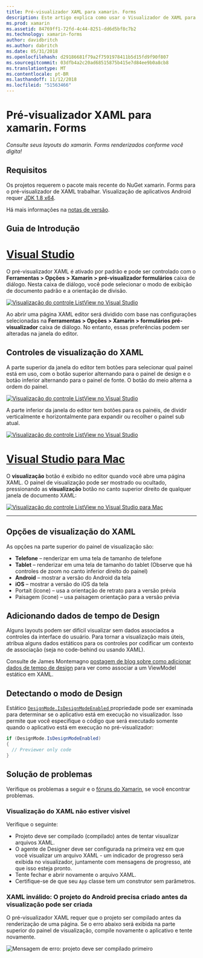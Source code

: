 ```yaml
---
title: Pré-visualizador XAML para xamarin. Forms
description: Este artigo explica como usar o Visualizador de XAML para ver seus layouts do xamarin. Forms renderizados conforme você digita. O pré-visualizador XAML está disponível no Visual Studio 2017 e Visual Studio para Mac.
ms.prod: xamarin
ms.assetid: 84769ff1-72fd-4c44-8251-dd6d5bf8c7b2
ms.technology: xamarin-forms
author: davidbritch
ms.author: dabritch
ms.date: 05/31/2018
ms.openlocfilehash: d29186681f79a2f7591978411b5d15fd9f90f807
ms.sourcegitcommit: 03dfb4a2c20ad68515875b415e7d84ee9b0a8cb8
ms.translationtype: MT
ms.contentlocale: pt-BR
ms.lasthandoff: 11/12/2018
ms.locfileid: "51563466"
---
```

# <a name="xaml-previewer-for-xamarinforms"></a>Pré-visualizador XAML para xamarin. Forms

_Consulte seus layouts do xamarin. Forms renderizados conforme você digita!_

## <a name="requirements"></a>Requisitos

Os projetos requerem o pacote mais recente do NuGet xamarin. Forms para o pré-visualizador de XAML trabalhar. Visualização de aplicativos Android requer [JDK 1.8 x64](http://www.oracle.com/technetwork/java/javase/downloads/jdk8-downloads-2133151.html).

Há mais informações na [notas de versão](https://developer.xamarin.com/releases/studio/xamarin.studio_6.2/xamarin.studio_6.2/#Xamarin_Forms_Previewer).

## <a name="getting-started"></a>Guia de Introdução

# <a name="visual-studiotabwindows"></a>[Visual Studio](#tab/windows)

O pré-visualizador XAML é ativado por padrão e pode ser controlado com o **Ferramentas > Opções > Xamarin > pré-visualizador formulários** caixa de diálogo. Nesta caixa de diálogo, você pode selecionar o modo de exibição de documento padrão e a orientação de divisão.

[![Visualização do controle ListView no Visual Studio](xaml-previewer-images/xamlp-options-vs.png "formulários pré-visualizador opções no Visual Studio")](xaml-previewer-images/xamlp-options-vs.png#lightbox "formulários pré-visualizador opções no Visual Studio")

Ao abrir uma página XAML editor será dividido com base nas configurações selecionadas na **Ferramentas > Opções > Xamarin > formulários pré-visualizador** caixa de diálogo. No entanto, essas preferências podem ser alteradas na janela do editor.

## <a name="xaml-preview-controls"></a>Controles de visualização do XAML

A parte superior da janela do editor tem botões para selecionar qual painel está em uso, com o botão superior alternando para o painel de design e o botão inferior alternando para o painel de fonte. O botão do meio alterna a ordem do painel.

[![Visualização do controle ListView no Visual Studio](xaml-previewer-images/xamlp-controls-vs.png "controles de formulários pré-visualizador painel no Visual Studio")](xaml-previewer-images/xamlp-controls-vs.png#lightbox "controles de formulários pré-visualizador painel no Visual Studio")

A parte inferior da janela do editor tem botões para os painéis, de dividir verticalmente e horizontalmente para expandir ou recolher o painel sub atual.

[![Visualização do controle ListView no Visual Studio](xaml-previewer-images/xamlp-controls2-vs.png "controles de formulários pré-visualizador painel no Visual Studio")](xaml-previewer-images/xamlp-controls2-vs.png#lightbox "controles de formulários pré-visualizador painel no Visual Studio")

# <a name="visual-studio-for-mactabmacos"></a>[Visual Studio para Mac](#tab/macos)

O **visualização** botão é exibido no editor quando você abre uma página XAML. O painel de visualização pode ser mostrado ou ocultado, pressionando as **visualização** botão no canto superior direito de qualquer janela de documento XAML:

[![Visualização do controle ListView no Visual Studio para Mac](xaml-previewer-images/xamlp-list-sml.png "pré-visualizador Forms no Visual Studio para Mac")](xaml-previewer-images/xamlp-list.png#lightbox "pré-visualizador Forms no Visual Studio para Mac")

-----

## <a name="xaml-preview-options"></a>Opções de visualização do XAML

As opções na parte superior do painel de visualização são:

* **Telefone** – renderizar em uma tela de tamanho de telefone
* **Tablet** – renderizar em uma tela de tamanho do tablet (Observe que há controles de zoom no canto inferior direito do painel)
* **Android** – mostrar a versão do Android da tela
* **iOS** – mostrar a versão do iOS da tela
* Portait (ícone) – usa a orientação de retrato para a versão prévia
* Paisagem (ícone) – usa paisagem orientação para a versão prévia

## <a name="adding-design-time-data"></a>Adicionando dados de tempo de Design

Alguns layouts podem ser difícil visualizar sem dados associados a controles da interface do usuário. Para tornar a visualização mais úteis, atribua alguns dados estáticos para os controles por codificar um contexto de associação (seja no code-behind ou usando XAML).

Consulte de James Montemagno [postagem de blog sobre como adicionar dados de tempo de design](http://motzcod.es/post/143702671962/xamarinforms-xaml-previewer-design-time-data) para ver como associar a um ViewModel estático em XAML.

## <a name="detecting-design-mode"></a>Detectando o modo de Design

Estático [ `DesignMode.IsDesignModeEnabled` ](xref:Xamarin.Forms.DesignMode.IsDesignModeEnabled) propriedade pode ser examinada para determinar se o aplicativo está em execução no visualizador. Isso permite que você especifique o código que será executado somente quando o aplicativo está em execução no pré-visualizador:

```csharp
if (DesignMode.IsDesignModeEnabled)
{
  // Previewer only code  
}
```

## <a name="troubleshooting"></a>Solução de problemas

Verifique os problemas a seguir e o [fóruns do Xamarin](https://forums.xamarin.com/categories/xamarin-forms), se você encontrar problemas.

### <a name="xaml-preview-isnt-showing"></a>Visualização do XAML não estiver visível

Verifique o seguinte:

* Projeto deve ser compilado (compilado) antes de tentar visualizar arquivos XAML.
* O agente de Designer deve ser configurada na primeira vez em que você visualizar um arquivo XAML - um indicador de progresso será exibida no visualizador, juntamente com mensagens de progresso, até que isso esteja pronto.
* Tente fechar e abrir novamente o arquivo XAML.
* Certifique-se de que seu `App` classe tem um construtor sem parâmetros.

### <a name="invalid-xaml-the-android-project-needs-to-built-before-preview-can-be-created"></a>XAML inválido: O projeto do Android precisa criado antes da visualização pode ser criada

O pré-visualizador XAML requer que o projeto ser compilado antes da renderização de uma página.
Se o erro abaixo será exibida na parte superior do painel de visualização, compile novamente o aplicativo e tente novamente.

![Mensagem de erro: projeto deve ser compilado primeiro](xaml-previewer-images/error-not-built-sml.png "mensagem de erro: recompile o projeto")
